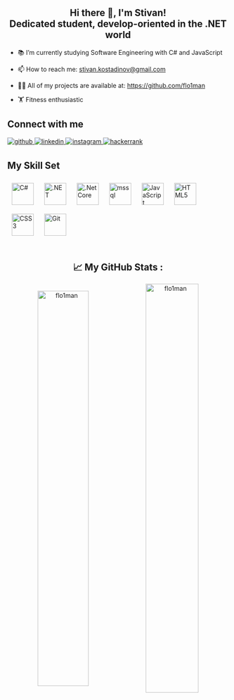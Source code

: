 <h2 align="center">Hi there 👋, I'm Stivan! <br/> Dedicated student, develop-oriented in the .NET world</h1> 


- 📚 I’m currently studying Software Engineering with C# and JavaScript   



- 📫 How to reach me: stivan.kostadinov@gmail.com  


- 👨‍💻 All of my projects are available at: https://github.com/flo1man


- 🏋 Fitness enthusiastic


## Connect with me  
<div align="left">
<a href="https://github.com/flo1man" target="_blank">
<img src=https://img.shields.io/badge/github-%2324292e.svg?&style=for-the-badge&logo=github&logoColor=white alt=github style="margin-bottom: 5px;" />
</a>
<a href="https://linkedin.com/in/stivan-kostadinov-21a927216" target="_blank">
<img src=https://img.shields.io/badge/linkedin-%231E77B5.svg?&style=for-the-badge&logo=linkedin&logoColor=white alt=linkedin style="margin-bottom: 5px;" />
</a>
<a href="https://instagram.com/skostadinov3" target="_blank">
<img src=https://img.shields.io/badge/instagram-%23000000.svg?&style=for-the-badge&logo=instagram&logoColor=white alt=instagram style="margin-bottom: 5px;" />
</a>
<a href="https://www.hackerrank.com/flo1man" target="_blank">
<img src=https://img.shields.io/badge/hackerrank-%23000000.svg?&style=for-the-badge&logo=hackerrank&logoColor=white alt=hackerrank style="margin-bottom: 5px;" />
</a>
</div>  

## My Skill Set  

<div align="lefr">  
<img style="margin: 10px" src="https://profilinator.rishav.dev/skills-assets/csharp-original.svg" alt="C#" height="50" />  
<img style="margin: 10px" src="https://profilinator.rishav.dev/skills-assets/dot-net-original-wordmark.svg" alt=".NET" height="50" />  
<img style="margin: 10px" src="https://profilinator.rishav.dev/skills-assets/dotnetcore.png" alt=".Net Core" height="50" />
<img style="margin: 10px" src="https://www.svgrepo.com/show/303229/microsoft-sql-server-logo.svg" alt="mssql" height="50" />
<img style="margin: 10px" src="https://profilinator.rishav.dev/skills-assets/javascript-original.svg" alt="JavaScript" height="50" />  
<img style="margin: 10px" src="https://profilinator.rishav.dev/skills-assets/html5-original-wordmark.svg" alt="HTML5" height="50" />  
<img style="margin: 10px" src="https://profilinator.rishav.dev/skills-assets/css3-original-wordmark.svg" alt="CSS3" height="50" />
<img style="margin: 10px" src="https://profilinator.rishav.dev/skills-assets/git-scm-icon.svg" alt="Git" height="50" />  
</div>

<br/>
<h2 align="center">📈 My GitHub Stats :</h2>
<p align="center"><img align="center" src="https://github-readme-stats.vercel.app/api/top-langs?username=flo1man&show_icons=true&locale=en&layout=compact" alt="flo1man" width="48%" float="center" padding=""/> <img align="center" src="https://github-readme-stats.vercel.app/api?username=flo1man&show_icons=true&locale=en" alt="flo1man" width="48.8%" float="center" padding=""/></p> 
